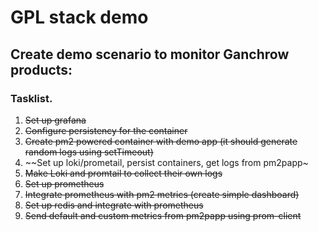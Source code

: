# GPL stack demo

## Create demo scenario to monitor Ganchrow products:

### Tasklist.

1. ~~Set up grafana~~
2. ~~Configure persistency for the container~~
3. ~~Create pm2 powered container with demo app (it should generate random logs using setTimeout)~~
4. ~~Set up loki/prometail, persist containers, get logs from pm2papp~
5. ~~Make Loki and promtail to collect their own logs~~
6. ~~Set up prometheus~~
7. ~~Integrate prometheus with pm2 metrics (create simple dashboard)~~
8. ~~Set up redis and integrate with prometheus~~
9. ~~Send default and custom metrics from pm2papp using prom-client~~

